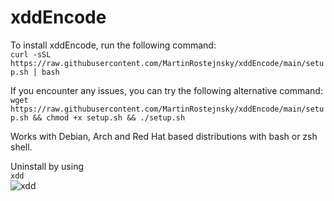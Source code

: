 # xddEncode
To install xddEncode, run the following command:\
`curl -sSL https://raw.githubusercontent.com/MartinRostejnsky/xddEncode/main/setup.sh | bash`

If you encounter any issues, you can try the following alternative command:\
`wget https://raw.githubusercontent.com/MartinRostejnsky/xddEncode/main/setup.sh && chmod +x setup.sh && ./setup.sh`

Works with Debian, Arch and Red Hat based distributions with bash or zsh shell.

Uninstall by using\
`xdd`\
![xdd](https://media.discordapp.net/attachments/991399177420554310/1073253052611575828/Xdd.gif)
